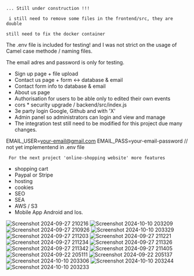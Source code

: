 ```... Still under construction !!!```

``` i still need to remove some files in the frontend/src, they are double```

``` still need to fix the docker container ```


The .env file is included for testing! and I was not strict on the usage of Camel case methode / naming files.

The email adres and password is only for testing.

- Sign up    page + file upload
- Contact us page  + form <-> database & email
- Contact form info to database & email 
- About us   page
- Authorisation for users to be able only to edited their own events
- cors    *       security upgrade / backend/src/index.js
- 3e party login Google, Github and with 'X'
- Admin panel so administrators can login and view and manage
- The integration test still need to be modified for this project due many changes. 


EMAIL_USER=your-email@gmail.com
EMAIL_PASS=your-email-password    // not yet implementend in .env file


``` For the next project 'online-shopping website' more features```

- shopping cart 
- Paypal or Stripe
- hosting
- cookies
- SEO
- SEA
- AWS / S3
- Mobile App Android and Ios.



![Screenshot 2024-09-27 210216](https://github.com/user-attachments/assets/c9d631eb-46d1-4921-bf03-5148fb14fce3)
![Screenshot 2024-10-10 203209](https://github.com/user-attachments/assets/a1d917da-596d-464d-8ae3-204c424dd0f2)
![Screenshot 2024-09-27 210926](https://github.com/user-attachments/assets/06c3d9eb-f17d-4d48-b41e-5e92ffcc86a2)
![Screenshot 2024-10-10 203329](https://github.com/user-attachments/assets/a50bc600-564a-4db1-8f88-16246efad0b5)
![Screenshot 2024-09-27 211203](https://github.com/user-attachments/assets/a3f2e4f2-9264-473c-8cb8-0adedd6b68d3)
![Screenshot 2024-09-27 211221](https://github.com/user-attachments/assets/fe47a9d4-983b-4bdf-abad-6b0be9a38e82)
![Screenshot 2024-09-27 211234](https://github.com/user-attachments/assets/9c11d69b-d576-4d48-b8f1-feb5128971b4)
![Screenshot 2024-09-27 211326](https://github.com/user-attachments/assets/edfd860b-c86d-4710-beb7-9b357a5107a8)
![Screenshot 2024-09-27 211342](https://github.com/user-attachments/assets/feff37f3-9648-46b9-a9a9-10e58319cde5)
![Screenshot 2024-09-27 211405](https://github.com/user-attachments/assets/c4ea982d-6786-47d9-9c85-6d6e1f489821)
![Screenshot 2024-09-22 205111](https://github.com/user-attachments/assets/db3b1e24-04f4-40c1-9195-ab334854cc2d)
![Screenshot 2024-09-22 205137](https://github.com/user-attachments/assets/7f56d3cf-b3fa-49aa-83d2-7a2a56e305f9)
![Screenshot 2024-10-10 203306](https://github.com/user-attachments/assets/53531356-f8d3-49d8-ad01-e7fe4453af47)
![Screenshot 2024-10-10 203244](https://github.com/user-attachments/assets/0ab8d36c-7a7f-488d-b318-bb3df1c3dcf1)
![Screenshot 2024-10-10 203233](https://github.com/user-attachments/assets/b11f6ff4-fd50-4a4e-a61a-9e933b5a463d)

